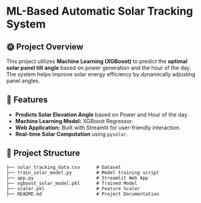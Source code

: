 # ML-Based Automatic Solar Tracking System

## 🌞 Project Overview
This project utilizes **Machine Learning (XGBoost)** to predict the **optimal solar panel tilt angle** based on power generation and the hour of the day. The system helps improve solar energy efficiency by dynamically adjusting panel angles.

## 🚀 Features
- **Predicts Solar Elevation Angle** based on Power and Hour of the day.
- **Machine Learning Model:** XGBoost Regressor.
- **Web Application:** Built with Streamlit for user-friendly interaction.
- **Real-time Solar Computation** using `pysolar`.

## 📂 Project Structure
```
├── solar_tracking_data.csv      # Dataset
├── train_solar_model.py         # Model training script
├── app.py                       # Streamlit Web App
├── xgboost_solar_model.pkl      # Trained Model
├── scaler.pkl                   # Feature Scaler
├── README.md                    # Project Documentation

